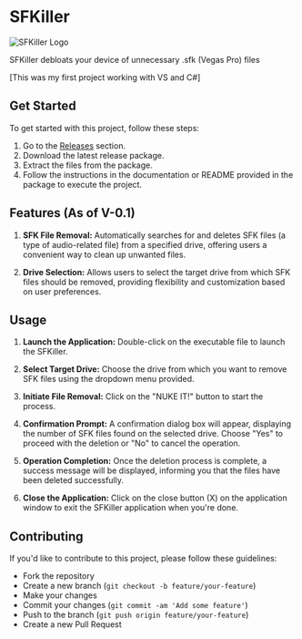 # SFKiller

![SFKiller Logo](https://i.imgur.com/EF3ovdQ.png)

SFKiller debloats your device of unnecessary .sfk (Vegas Pro) files

[This was my first project working with VS and C#]

## Get Started

To get started with this project, follow these steps:

1. Go to the [Releases](/) section.
2. Download the latest release package.
3. Extract the files from the package.
4. Follow the instructions in the documentation or README provided in the package to execute the project.

## Features (As of V-0.1)
1. **SFK File Removal:** Automatically searches for and deletes SFK files (a type of audio-related file) from a specified drive, offering users a convenient way to clean up unwanted files.

2. **Drive Selection:** Allows users to select the target drive from which SFK files should be removed, providing flexibility and customization based on user preferences.

## Usage

1. **Launch the Application:** Double-click on the executable file to launch the SFKiller.

2. **Select Target Drive:** Choose the drive from which you want to remove SFK files using the dropdown menu provided. 

3. **Initiate File Removal:** Click on the "NUKE IT!" button to start the process. 

4. **Confirmation Prompt:** A confirmation dialog box will appear, displaying the number of SFK files found on the selected drive. Choose "Yes" to proceed with the deletion or "No" to cancel the operation.

5. **Operation Completion:** Once the deletion process is complete, a success message will be displayed, informing you that the files have been deleted successfully.

6. **Close the Application:** Click on the close button (X) on the application window to exit the SFKiller application when you're done.

## Contributing

If you'd like to contribute to this project, please follow these guidelines:
- Fork the repository
- Create a new branch (`git checkout -b feature/your-feature`)
- Make your changes
- Commit your changes (`git commit -am 'Add some feature'`)
- Push to the branch (`git push origin feature/your-feature`)
- Create a new Pull Request
